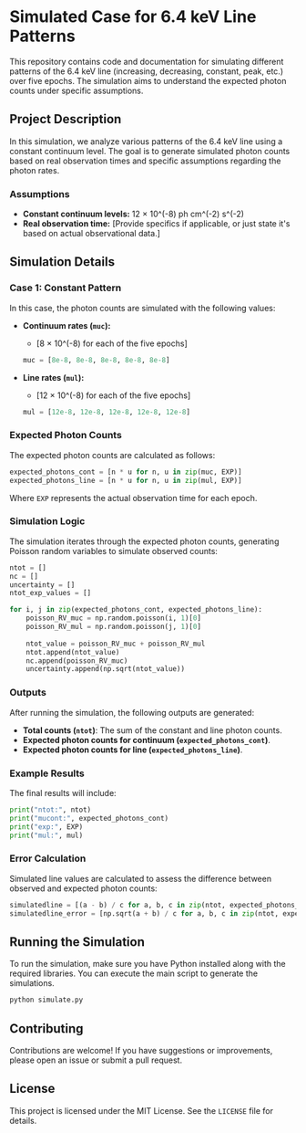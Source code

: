 # Simulated Case for 6.4 keV Line Patterns

This repository contains code and documentation for simulating different patterns of the 6.4 keV line (increasing, decreasing, constant, peak, etc.) over five epochs. The simulation aims to understand the expected photon counts under specific assumptions.

## Project Description

In this simulation, we analyze various patterns of the 6.4 keV line using a constant continuum level. The goal is to generate simulated photon counts based on real observation times and specific assumptions regarding the photon rates.

### Assumptions
- **Constant continuum levels:** 12 × 10^(-8) ph cm^(-2) s^(-2)
- **Real observation time:** [Provide specifics if applicable, or just state it's based on actual observational data.]

## Simulation Details

### Case 1: Constant Pattern

In this case, the photon counts are simulated with the following values:
- **Continuum rates (`muc`):** 
  - [8 × 10^(-8) for each of the five epochs]
  
  ```python
  muc = [8e-8, 8e-8, 8e-8, 8e-8, 8e-8]
  ```

- **Line rates (`mul`):**
  - [12 × 10^(-8) for each of the five epochs]

  ```python
  mul = [12e-8, 12e-8, 12e-8, 12e-8, 12e-8]
  ```

### Expected Photon Counts

The expected photon counts are calculated as follows:

```python
expected_photons_cont = [n * u for n, u in zip(muc, EXP)]
expected_photons_line = [n * u for n, u in zip(mul, EXP)]
```

Where `EXP` represents the actual observation time for each epoch.

### Simulation Logic

The simulation iterates through the expected photon counts, generating Poisson random variables to simulate observed counts:

```python
ntot = []
nc = []
uncertainty = []
ntot_exp_values = []  

for i, j in zip(expected_photons_cont, expected_photons_line):
    poisson_RV_muc = np.random.poisson(i, 1)[0] 
    poisson_RV_mul = np.random.poisson(j, 1)[0]
      
    ntot_value = poisson_RV_muc + poisson_RV_mul
    ntot.append(ntot_value)
    nc.append(poisson_RV_muc)
    uncertainty.append(np.sqrt(ntot_value))
```

### Outputs

After running the simulation, the following outputs are generated:
- **Total counts (`ntot`)**: The sum of the constant and line photon counts.
- **Expected photon counts for continuum (`expected_photons_cont`)**.
- **Expected photon counts for line (`expected_photons_line`)**.

### Example Results

The final results will include:

```python
print("ntot:", ntot)
print("mucont:", expected_photons_cont)
print("exp:", EXP)
print("mul:", mul)
```

### Error Calculation

Simulated line values are calculated to assess the difference between observed and expected photon counts:

```python
simulatedline = [(a - b) / c for a, b, c in zip(ntot, expected_photons_cont, EXP)]
simulatedline_error = [np.sqrt(a + b) / c for a, b, c in zip(ntot, expected_photons_cont, EXP)]
```

## Running the Simulation

To run the simulation, make sure you have Python installed along with the required libraries. You can execute the main script to generate the simulations.

```bash
python simulate.py
```

## Contributing

Contributions are welcome! If you have suggestions or improvements, please open an issue or submit a pull request.

## License

This project is licensed under the MIT License. See the `LICENSE` file for details.
